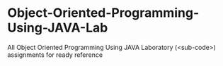 # Object-Oriented-Programming-Using-JAVA-Lab
All Object Oriented Programming Using JAVA Laboratory (&lt;sub-code>) assignments for ready reference
